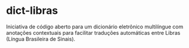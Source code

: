 # dict-libras
Iniciativa de código aberto para um dicionário eletrônico multilíngue com anotações contextuais para facilitar traduções automáticas entre Libras (Língua Brasileira de Sinais).
